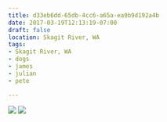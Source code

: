 ```yaml
---
title: d33eb6dd-65db-4cc6-a65a-ea9b9d192a4b
date: 2017-03-19T12:13:19-07:00
draft: false
location: Skagit River, WA
tags:
- Skagit River, WA
- dogs
- james
- julian
- pete

---
```



![](https://d17enza3bfujl8.cloudfront.net/DSCF6585.jpg)
![](https://d17enza3bfujl8.cloudfront.net/DSCF6589.jpg)

